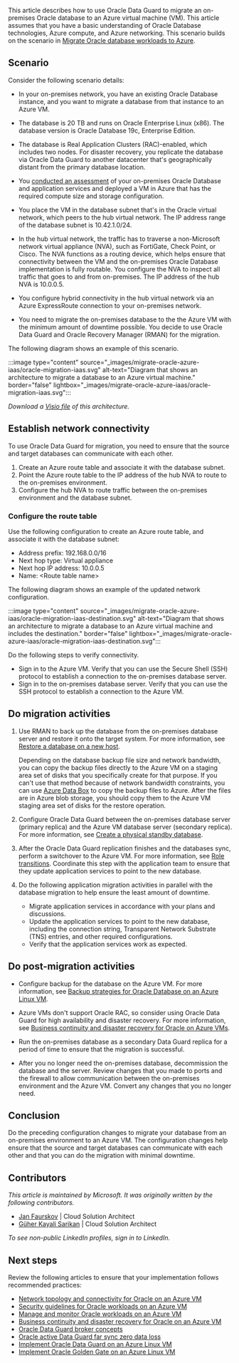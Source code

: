 This article describes how to use Oracle Data Guard to migrate an on-premises Oracle database to an Azure virtual machine (VM). This article assumes that you have a basic understanding of Oracle Database technologies, Azure compute, and Azure networking. This scenario builds on the scenario in [Migrate Oracle database workloads to Azure](topic-migrate-oracle-azure.yml).

## Scenario

Consider the following scenario details:

- In your on-premises network, you have an existing Oracle Database instance, and you want to migrate a database from that instance to an Azure VM.

- The database is 20 TB and runs on Oracle Enterprise Linux (x86). The database version is Oracle Database 19c, Enterprise Edition.
- The database is Real Application Clusters (RAC)-enabled, which includes two nodes. For disaster recovery, you replicate the database via Oracle Data Guard to another datacenter that's geographically distant from the primary database location.
- You [conducted an assessment](/azure/cloud-adoption-framework/scenarios/oracle-iaas/oracle-capacity-planning#overall-performance-considerations) of your on-premises Oracle Database and application services and deployed a VM in Azure that has the required compute size and storage configuration.
- You place the VM in the database subnet that's in the Oracle virtual network, which peers to the hub virtual network. The IP address range of the database subnet is 10.42.1.0/24.
- In the hub virtual network, the traffic has to traverse a non-Microsoft network virtual appliance (NVA), such as FortiGate, Check Point, or Cisco. The NVA functions as a routing device, which helps ensure that connectivity between the VM and the on-premises Oracle Database implementation is fully routable. You configure the NVA to inspect all traffic that goes to and from on-premises. The IP address of the hub NVA is 10.0.0.5.
- You configure hybrid connectivity in the hub virtual network via an Azure ExpressRoute connection to your on-premises network.
- You need to migrate the on-premises database to the the Azure VM with the minimum amount of downtime possible. You decide to use Oracle Data Guard and Oracle Recovery Manager (RMAN) for the migration.

The following diagram shows an example of this scenario.

:::image type="content" source="_images/migrate-oracle-azure-iaas/oracle-migration-iaas.svg" alt-text="Diagram that shows an architecture to migrate a database to an Azure virtual machine." border="false" lightbox="_images/migrate-oracle-azure-iaas/oracle-migration-iaas.svg":::

*Download a [Visio file](https://arch-center.azureedge.net/oracle-migration-iaas.vsdx) of this architecture.*

## Establish network connectivity

To use Oracle Data Guard for migration, you need to ensure that the source and target databases can communicate with each other.

1. Create an Azure route table and associate it with the database subnet.
1. Point the Azure route table to the IP address of the hub NVA to route to the on-premises environment.
1. Configure the hub NVA to route traffic between the on-premises environment and the database subnet.

### Configure the route table

Use the following configuration to create an Azure route table, and associate it with the database subnet:
  - Address prefix: 192.168.0.0/16
  - Next hop type: Virtual appliance
  - Next hop IP address: 10.0.0.5
  - Name: \<Route table name\>

The following diagram shows an example of the updated network configuration.

:::image type="content" source="_images/migrate-oracle-azure-iaas/oracle-migration-iaas-destination.svg" alt-text="Diagram that shows an architecture to migrate a database to an Azure virtual machine and includes the destination." border="false" lightbox="_images/migrate-oracle-azure-iaas/oracle-migration-iaas-destination.svg":::

Do the following steps to verify connectivity.

- Sign in to the Azure VM. Verify that you can use the Secure Shell (SSH) protocol to establish a connection to the on-premises database server.
- Sign in to the on-premises database server. Verify that you can use the SSH protocol to establish a connection to the Azure VM.

## Do migration activities

1. Use RMAN to back up the database from the on-premises database server and restore it onto the target system. For more information, see [Restore a database on a new host](https://docs.oracle.com/en/database/oracle/oracle-database/19/bradv/rman-recovery-advanced.html#GUID-6B71E7DF-A2B6-44F5-A8D5-B184BB41A768).

   Depending on the database backup file size and network bandwidth, you can copy the backup files directly to the Azure VM on a staging area set of disks that you specifically create for that purpose. If you can't use that method because of network bandwidth constraints, you can use [Azure Data Box](/azure/databox/data-box-overview) to copy the backup files to Azure. After the files are in Azure blob storage, you should copy them to the Azure VM staging area set of disks for the restore operation.

1. Configure Oracle Data Guard between the on-premises database server (primary replica) and the Azure VM database server (secondary replica). For more information, see [Create a physical standby database](https://docs.oracle.com/en/database/oracle/oracle-database/19/sbydb/creating-oracle-data-guard-physical-standby.html#GUID-B511FB6E-E3E7-436D-94B5-071C37550170).
1. After the Oracle Data Guard replication finishes and the databases sync, perform a switchover to the Azure VM. For more information, see [Role transitions](https://docs.oracle.com/en/database/oracle/oracle-database/19/sbydb/managing-oracle-data-guard-role-transitions.html#GUID-66282DCD-5E7B-43C2-ADA1-03342E2750A0). Coordinate this step with the application team to ensure that they update application services to point to the new database.
1.  Do the following application migration activities in parallel with the database migration to help ensure the least amount of downtime.
    - Migrate application services in accordance with your plans and discussions.
    - Update the application services to point to the new database, including the connection string, Transparent Network Substrate (TNS) entries, and other required configurations. 
    - Verify that the application services work as expected.

## Do post-migration activities

- Configure backup for the database on the Azure VM. For more information, see [Backup strategies for Oracle Database on an Azure Linux VM](/azure/virtual-machines/workloads/oracle/oracle-database-backup-strategies).

- Azure VMs don't support Oracle RAC, so consider using Oracle Data Guard for high availability and disaster recovery. For more information, see [Business continuity and disaster recovery for Oracle on Azure VMs](/azure/cloud-adoption-framework/scenarios/oracle-iaas/oracle-disaster-recovery-iaas).
- Run the on-premises database as a secondary Data Guard replica for a period of time to ensure that the migration is successful.
- After you no longer need the on-premises database, decommission the database and the server. Review changes that you made to ports and the firewall to allow communication between the on-premises environment and the Azure VM. Convert any changes that you no longer need.

## Conclusion

Do the preceding configuration changes to migrate your database from an on-premises environment to an Azure VM. The configuration changes help ensure that the source and target databases can communicate with each other and that you can do the migration with minimal downtime.

## Contributors

*This article is maintained by Microsoft. It was originally written by the following contributors.*

- [Jan Faurskov](https://www.linkedin.com/in/jfaurskov) | Cloud Solution Architect
- [Güher Kayali Sarikan](https://www.linkedin.com/in/guherkayali) | Cloud Solution Architect

*To see non-public LinkedIn profiles, sign in to LinkedIn.*

## Next steps

Review the following articles to ensure that your implementation follows recommended practices:

- [Network topology and connectivity for Oracle on an Azure VM](/azure/cloud-adoption-framework/scenarios/oracle-iaas/oracle-network-topology-iaas)
- [Security guidelines for Oracle workloads on an Azure VM](/azure/cloud-adoption-framework/scenarios/oracle-iaas/oracle-security-overview-iaas)
- [Manage and monitor Oracle workloads on an Azure VM](/azure/cloud-adoption-framework/scenarios/oracle-iaas/oracle-manage-monitor-iaas)
- [Business continuity and disaster recovery for Oracle on an Azure VM](/azure/cloud-adoption-framework/scenarios/oracle-iaas/oracle-disaster-recovery-iaas)
- [Oracle Data Guard broker concepts](https://docs.oracle.com/en/database/oracle/oracle-database/12.2/dgbkr/oracle-data-guard-broker-concepts.html)
- [Oracle active Data Guard far sync zero data loss](https://www.oracle.com/docs/tech/database/disaster-recovery.pdf)
- [Implement Oracle Data Guard on an Azure Linux VM](/azure/virtual-machines/workloads/oracle/configure-oracle-dataguard)
- [Implement Oracle Golden Gate on an Azure Linux VM](/azure/virtual-machines/workloads/oracle/configure-oracle-golden-gate)

